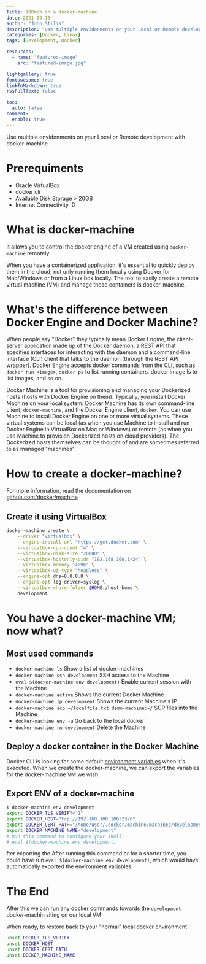```yaml
---
Title: 100mph on a docker-machine
date: 2021-09-13
author: "John Stilia"
description: "Use multiple envidonments on your Local or Remote development with docker-machine"
categories: [Docker, Linux]
tags: [Development, Docker]

resources:
  - name: "featured-image"
    src: "featured-image.jpg"

lightgallery: true
fontawesome: true
linkToMarkdown: true
rssFullText: false

toc:
  auto: false
comment:
  enable: true
---
```


Use multiple envidonments on your Local or Remote development with docker-machine

<!--more-->

# Prerequiments

- Oracle VirtualBox
- docker cli
- Available Disk Storage > 20GB
- Internet Connectivity :D

# What is docker-machine

It allows you to control the docker engine of a VM created using `docker-machine` remotely.

When you have a containerized application, it's essential to quickly deploy them in the cloud, not only running them locally using Docker for Mac/Windows or from a Linux box locally. The tool to easily create a remote virtual machine (VM) and manage those containers is docker-machine.

# What's the difference between Docker Engine and Docker Machine?

When people say "Docker" they typically mean Docker Engine, the client-server application made up of the Docker daemon, a REST API that specifies interfaces for interacting with the daemon and a command-line interface (CLI) client that talks to the daemon (through the REST API wrapper). Docker Engine accepts docker commands from the CLI, such as `docker run <image>`, `docker ps` to list running containers, docker image ls to list images, and so on.

Docker Machine is a tool for provisioning and managing your Dockerized hosts (hosts with Docker Engine on them). Typically, you install Docker Machine on your local system. Docker Machine has its own command-line client, `docker-machine`, and the Docker Engine client, `docker`. You can use Machine to install Docker Engine on one or more virtual systems. These virtual systems can be local (as when you use Machine to install and run Docker Engine in VirtualBox on Mac or Windows) or remote (as when you use Machine to provision Dockerized hosts on cloud providers). The Dockerized hosts themselves can be thought of and are sometimes referred to as managed "machines".

# How to create a docker-machine?

For more information, read the documentation on [github.com/docker/machine](https://github.com/docker/machine)

## Create it using VirtualBox

```bash
docker-machine create \
    --driver "virtualbox" \
    --engine-install-url "https://get.docker.com" \
    --virtualbox-cpu-count "4" \
    --virtualbox-disk-size "20000" \
    --virtualbox-hostonly-cidr "192.168.100.1/24" \
    --virtualbox-memory "4096" \
    --virtualbox-ui-type "headless" \
    --engine-opt dns=8.8.8.8 \
    --engine-opt log-driver=syslog \
    --virtualbox-share-folder $HOME:/host-home \
    development
```

# You have a docker-machine VM; now what?

## Most used commands

- `docker-machine ls`
  Show a list of docker-machines
- `docker-machine ssh development` SSH access to the Machine
- `eval $(docker-machine env development)` Enable current session with the Machine
- `docker-machine active` Shows the current Docker Machine
- `docker-machine ip development` Shows the current Machine's IP
- `docker-machine scp ~/localfile.txt demo-machine:~/` SCP files into the Machine
- `docker-machine env -u` Go back to the local docker
- `docker-machine rm development` Delete the Machine

## Deploy a docker container in the Docker Machine

Docker CLI is looking for some default [environment variables](https://docs.docker.com/engine/reference/commandline/cli/#environment-variables) when it's executed. When we create the docker-machine, we can export the variables for the docker-machine VM we wish.

## Export ENV of a docker-machine

```bash
$ docker-machine env development
export DOCKER_TLS_VERIFY="1"
export DOCKER_HOST="tcp://192.168.100.100:2376"
export DOCKER_CERT_PATH="/home/user/.docker/machine/machines/development"
export DOCKER_MACHINE_NAME="development"
# Run this command to configure your shell:
# eval $(docker-machine env development)
```

fter exporting the
After running this command or for a shorter time, you could have run `eval $(docker-machine env development)`, which would have automatically exported the environment variables.

# The End

After this we can run any docker commands towards the `development` docker-machin siting on our local VM

When ready, to restore back to your "normal" local docker environment

```bash
unset DOCKER_TLS_VERIFY
unset DOCKER_HOST
unset DOCKER_CERT_PATH
unset DOCKER_MACHINE_NAME
```
